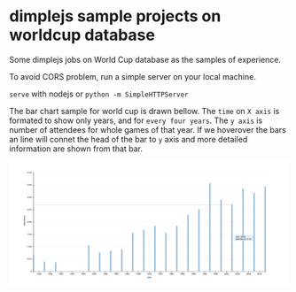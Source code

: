 # dimplejs sample projects on worldcup database
Some dimplejs jobs on World Cup database as the samples of experience.

To avoid CORS problem, run a simple server on your local machine.

`serve` with nodejs or `python -m SimpleHTTPServer`

The bar chart sample for world cup is drawn bellow. The `time` on `X axis` is formated to show only years, and for `every four years`. The `y axis` is number of attendees for whole games of that year. If we hoverover the bars an line will connet the head of the bar to `y` axis and more detailed information are shown from that bar.

![bar-chart](images/barChart.png)
